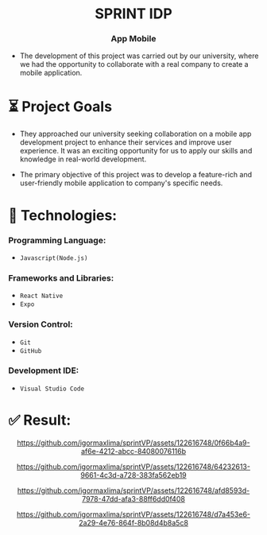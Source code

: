 <h1 align="center">SPRINT IDP</h1>

<h3 align="center">App Mobile</h3> 

- The development of this project was carried out by our university, where we had the opportunity to collaborate with a real company to create a mobile application.

 
# ⏳ Project Goals
- They approached our university seeking collaboration on a mobile app development project to enhance their services and improve user experience. It was an exciting opportunity for us to apply our skills and knowledge in real-world development.
  
- The primary objective of this project was to develop a feature-rich and user-friendly mobile application to company's specific needs.

# :wrench: Technologies:
<h3>Programming Language:</h3>

  * `Javascript(Node.js)`


<h3>Frameworks and Libraries:</h3>

 * `React Native` 
 * `Expo`

<h3>Version Control:</h3>

  * `Git`
  * `GitHub`
 
<h3>Development IDE:</h3>

  * `Visual Studio Code`
 

# :white_check_mark: Result:

<div align="center">


https://github.com/igormaxlima/sprintVP/assets/122616748/0f66b4a9-af6e-4212-abcc-84080076116b

https://github.com/igormaxlima/sprintVP/assets/122616748/64232613-9661-4c3d-a728-383fa562eb19


https://github.com/igormaxlima/sprintVP/assets/122616748/afd8593d-7978-47dd-afa3-88ff6dd0f408



https://github.com/igormaxlima/sprintVP/assets/122616748/d7a453e6-2a29-4e76-864f-8b08d4b8a5c8



</div>




